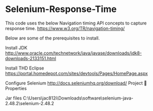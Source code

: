 # Selenium-Response-Time
This code uses the below Navigation timing API concepts to capture response time.
https://www.w3.org/TR/navigation-timing/


Below are some of the prerequisites to install.

Install JDK
http://www.oracle.com/technetwork/java/javase/downloads/jdk8-downloads-2133151.html

Install THD Eclipse
https://portal.homedepot.com/sites/devtools/Pages/HomePage.aspx

Configure Selenium
http://docs.seleniumhq.org/download/
Project  Properties

Jar files
C:\Users\jac812i\Downloads\software\selenium-java-2.48.2\selenium-2.48.2

